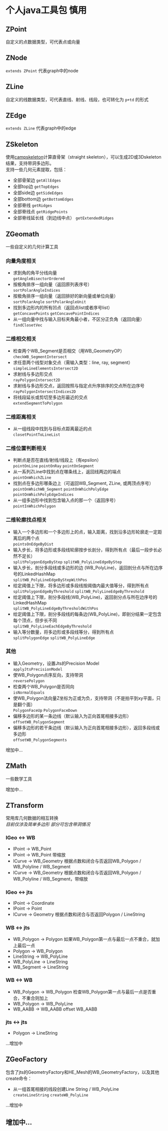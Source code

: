 # 个人java工具包 慎用
## **ZPoint**
自定义的点数据类型，可代表点或向量
## **ZNode**
`extends ZPoint` 代表graph中的node
## **ZLine**
自定义的线数据类型，可代表直线、射线、线段，也可转化为 `p+td` 的形式
## **ZEdge**
`extends ZLine` 代表graph中的edge
## **ZSkeleton**
使用[campskeleton](https://github.com/twak/campskeleton "campskeleton")计算直骨架（straight skeleton），可以生成2D或3Dskeleton结果，支持带洞多边形。  
支持一些几何元素提取，包括：
* 全部骨架边 `getAllEdges`
* 全部top边 `getTopEdges`
* 全部side边 `getSideEdges`
* 全部bottom边 `getBottomEdges`
* 全部脊线 `getRidges`
* 全部脊线点 `getRidgePoints`
* 全部脊线延长线（到边线中点） `getExtendedRidges`
## **ZGeomath**
一些自定义的几何计算工具
### 向量角度相关
 * 求到角的角平分线向量  
 `getAngleBisectorOrdered`
 * 按极角排序一组向量（返回原列表序号）  
 `sortPolarAngleIndices`
 * 按极角排序一组向量（返回排好的新向量或单位向量）  
 `sortPolarAngle` `sortPolarAngleUnit`
 * 找到多边形内的所有凹点（返回点list或者序号list）  
 `getConcavePoints` `getConcavePointIndices`
 * 从一组向量中找与输入目标夹角最小者，不区分正负角（返回向量）   
 `findClosetVec`
 ### 二维相交相关
 * 检查两个WB_Segment是否相交（用WB_GeometryOP）   
 `checkWB_SegmentIntersect`
 * 求任意两个线型对象交点（需输入类型：line, ray, segment）  
 `simpleLineElementsIntersect2D`
 * 求射线与多边形交点  
 `rayPolygonIntersect2D`
 * 求射线与多边形交点，返回按照与指定点升序排序的交点所在边序号  
 `rayPolygonIntersectIndices2D`
 * 将线段延长或剪切至多边形最近的交点  
 `extendSegmentToPolygon`
 ### 二维距离相关 
 * 从一组线段中找到与目标点距离最近的点  
 `closetPointToLineList`
 ### 二维位置判断相关
 * 判断点是否在直线/射线/线段上（有epsilon）  
 `pointOnLine` `pointOnRay` `pointOnSegment`
 * 从一系列ZLine中找到点在哪条线上，返回线两边的端点  
 `pointOnWhichZLine`
 * 找到点在多边形哪条边上（可返回WB_Segment, ZLine, 或两顶点序号）  
 `pointOnWhichWB_Segment` `pointOnWhichPolyEdge` `pointOnWhichPolyEdgeIndices`
 * 从一组多边形中找到包含输入点的那一个（返回序号）  
 `pointInWhichPolygon`
  ### 二维轮廓找点相关
 * 输入一个多边形和一个多边形上的点，输入距离，找到沿多边形轮廓走一定距离后的两个点  
 `pointsOnEdgeByDist`
 * 输入步长，将多边形或多段线轮廓按步长剖分，得到所有点（最后一段步长必然不足长）   
 `splitPolygonEdgeByStep` `splitWB_PolyLineEdgeByStep`
 * 输入步长，剖分多段线或多边形的边 (WB_PolyLine)，返回剖分点与所在边序号的LinkedHashMap  
 `splitWB_PolyLineEdgeByStepWithPos`
 * 给定阈值上下限，将多边形或多段线按阈值内最大值等分，得到所有点    
 `splitPolygonEdgeByThreshold` `splitWB_PolyLineEdgeByThreshold`  
 * 给定阈值上下限，剖分多段线(WB_PolyLine)，返回剖分点与所在边序号的LinkedHashMap    
 `splitWB_PolyLineEdgeByThresholdWithPos`
 * 给定阈值上下限，剖分多段线的每条边(WB_PolyLine)，即剖分结果一定包含每个顶点，但步长不同  
 `splitWB_PolyLineEachEdgeByThreshold`
 * 输入等分数量，将多边形或多段线等分，得到所有点   
 `splitPolygonEdge` `splitWB_PolyLineEdge`
 ### 其他
 * 输入Geometry，设置Jts的Precision Model  
 `applyJtsPrecisionModel`
 * 使WB_Polygon点序反向，支持带洞  
 `reversePolygon`
 * 检查两个WB_Polygon是否同向  
 `isNormalEquals`
 * 使WB_Polygon法向量Z坐标为正或为负，支持带洞（不是拍平到xy平面，只是翻个面）  
 `PolygonFaceUp` `PolygonFaceDown`
 * 偏移多边形的某一条边线（默认输入为正向首尾相接多边形）  
 `offsetWB_PolygonSegment`
 * 偏移多边形的若干条边线（默认输入为正向首尾相接多边形），返回多段线或多边形  
 `offsetWB_PolygonSegments`

增加中...
## **ZMath**
一些数学工具

增加中...
## **ZTransform**
常用库几何数据的相互转换  
*目前仅涉及简单多边形 部分可包含带洞情况*
### IGeo <-> WB
 * IPoint -> WB_Point
 * IPoint -> WB_Point 带缩放
 * ICurve -> WB_Geometry 根据点数和闭合与否返回WB_Polygon / WB_Polyline / WB_Segment
 * ICurve -> WB_Geometry 根据点数和闭合与否返回WB_Polygon / WB_Polyline / WB_Segment，带缩放
###  IGeo <-> jts 
 * IPoint -> Coordinate
 * IPoint -> Point
 * ICurve -> Geometry 根据点数和闭合与否返回Polygon / LineString
###  WB <-> jts 
 * WB_Polygon -> Polygon 如果WB_Polygon第一点与最后一点不重合，就加上最后一点
 * Polygon -> WB_Polygon
 * LineString -> WB_PolyLine
 * WB_PolyLine -> LineString
 * WB_Segment -> LineString
###  WB <-> WB 
 * WB_Polygon -> WB_Polygon 检查WB_Polygon第一点与最后一点是否重合，不重合则加上
 * WB_Polygon -> WB_PolyLine
 * WB_AABB -> WB_AABB offset WB_AABB
 ###  jts <-> jts 
 * Polygon -> LineString

...增加中
## **ZGeoFactory**
包含了jts的GeometryFactory和HE_Mesh的WB_GeometryFactory，以及其他create命令：
* 从一组首尾相接的线段创建Line String / WB_PolyLine  
`createLineString` `createWB_PolyLine`

...增加中
## 增加中...
